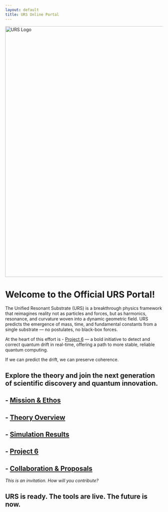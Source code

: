 ```yaml
---
layout: default
title: URS Online Portal
---
```


<img src="{{ '/assets/URS_LOGO1.png' | relative_url }}" alt="URS Logo" width="800" style="display:block;margin:auto;" />







# **Welcome** to the Official URS Portal!


The Unified Resonant Substrate (URS) is a breakthrough physics framework that reimagines reality not as particles and forces, but as harmonics, resonance, and curvature woven into a dynamic geometric field. URS predicts the emergence of mass, time, and fundamental constants from a single substrate — no postulates, no black-box forces.

At the heart of this effort is - [Project 6](docs/Project6.md) — a bold initiative to detect and correct quantum drift in real-time, offering a path to more stable, reliable quantum computing.

If we can predict the drift, we can preserve coherence.


## Explore the theory and join the next generation of scientific discovery and quantum innovation.


## **- [Mission & Ethos](docs/mission.md)**
## **- [Theory Overview](docs/white-paper.md)**
## **- [Simulation Results](docs/validation.md)**
## **- [Project 6](docs/Project6.md)**
## **- [Collaboration & Proposals](templates/collaboration.md)**

*This is an invitation.
How will you contribute?*


## URS is ready. The tools are live. The future is now.
